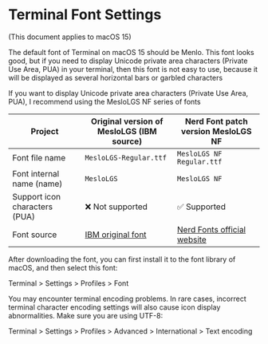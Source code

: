 # Terminal Font Settings

(This document applies to macOS 15)

The default font of Terminal on macOS 15 should be Menlo. This font looks good, but if you need to display Unicode private area characters (Private Use Area, PUA) in your terminal, then this font is not easy to use, because it will be displayed as several horizontal bars or garbled characters

If you want to display Unicode private area characters (Private Use Area, PUA), I recommend using the MesloLGS NF series of fonts

| Project | Original version of MesloLGS (IBM source) | Nerd Font patch version MesloLGS NF |
| ------------- | --------------------------------------- | --------------------------------------------------------- |
| Font file name | `MesloLGS-Regular.ttf` | `MesloLGS NF Regular.ttf` |
| Font internal name (name) | `MesloLGS` | `MesloLGS NF` |
| Support icon characters (PUA) | ❌ Not supported | ✅ Supported | |
| Font source | [IBM original font](https://github.com/IBM/plex) | [Nerd Fonts official website](https://www.nerdfonts.com/) |

After downloading the font, you can first install it to the font library of macOS, and then select this font:

Terminal > Settings > Profiles > Font

You may encounter terminal encoding problems. In rare cases, incorrect terminal character encoding settings will also cause icon display abnormalities. Make sure you are using UTF-8:

Terminal > Settings > Profiles > Advanced > International > Text encoding
